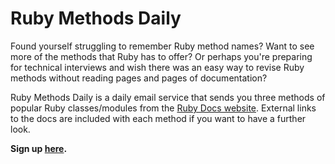 Ruby Methods Daily
==================
Found yourself struggling to remember Ruby method names? Want to see more of the methods that Ruby has to offer? Or perhaps you're preparing for technical interviews and wish there was an easy way to revise Ruby methods without reading pages and pages of documentation?

Ruby Methods Daily is a daily email service that sends you three methods of popular Ruby classes/modules from the [Ruby Docs website](http://ruby-doc.org). External links to the docs are included with each method if you want to have a further look.

**Sign up [here](http://eepurl.com/A7Ozb).**
